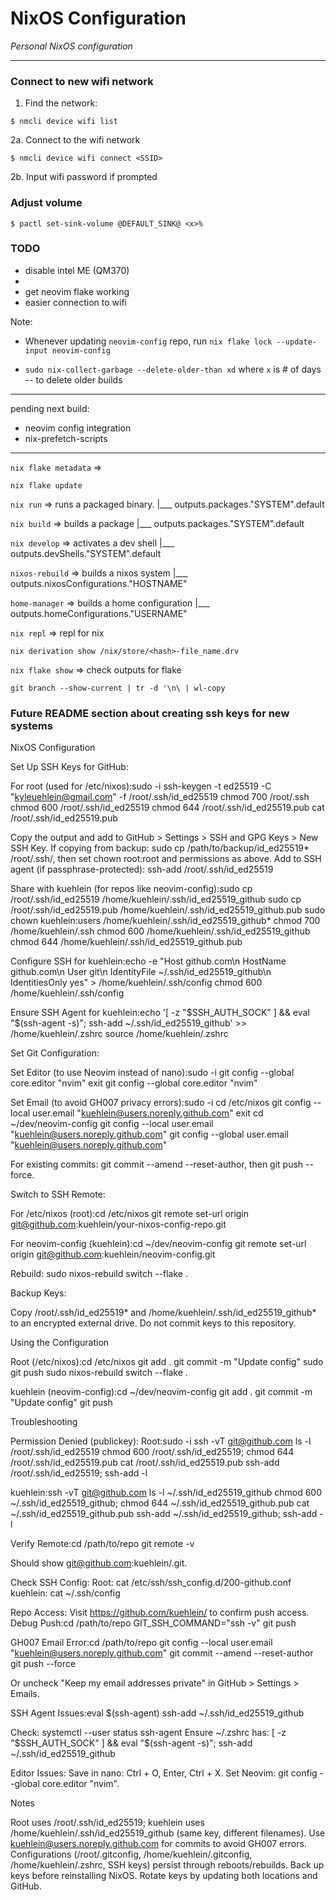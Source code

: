 # NixOS Configuration

*Personal NixOS configuration*

---

### Connect to new wifi network

1. Find the network:
```
$ nmcli device wifi list
```

2a. Connect to the wifi network
```
$ nmcli device wifi connect <SSID>
```

2b. Input wifi password if prompted

### Adjust volume

```
$ pactl set-sink-volume @DEFAULT_SINK@ <x>%
```


### TODO
 - disable intel ME (QM370)
 - 
 - get neovim flake working
 - easier connection to wifi

 Note:
 - Whenever updating `neovim-config` repo, run `nix flake lock --update-input neovim-config`

 - `sudo nix-collect-garbage --delete-older-than xd` where `x` is # of days -- to delete older builds




 ---

 pending next build:
  - neovim config integration
  - nix-prefetch-scripts


---

`nix flake metadata` =>

`nix flake update`

`nix run` => runs a packaged binary.
|___ outputs.packages."SYSTEM".default

`nix build` => builds a package
|___ outputs.packages."SYSTEM".default

`nix develop` => activates a dev shell
|___ outputs.devShells."SYSTEM".default

`nixos-rebuild` => builds a nixos system
|___ outputs.nixosConfigurations."HOSTNAME"

`home-manager` => builds a home configuration
|___ outputs.homeConfigurations."USERNAME"

`nix repl` => repl for nix

`nix derivation show /nix/store/<hash>-file_name.drv`

`nix flake show` => check outputs for flake




`git branch --show-current | tr -d '\n\ | wl-copy`


















### Future README section about creating ssh keys for new systems


NixOS Configuration

Set Up SSH Keys for GitHub:

For root (used for /etc/nixos):sudo -i
ssh-keygen -t ed25519 -C "kyleuehlein@gmail.com" -f /root/.ssh/id_ed25519
chmod 700 /root/.ssh
chmod 600 /root/.ssh/id_ed25519
chmod 644 /root/.ssh/id_ed25519.pub
cat /root/.ssh/id_ed25519.pub


Copy the output and add to GitHub > Settings > SSH and GPG Keys > New SSH Key.
If copying from backup: sudo cp /path/to/backup/id_ed25519* /root/.ssh/, then set chown root:root and permissions as above.
Add to SSH agent (if passphrase-protected): ssh-add /root/.ssh/id_ed25519


Share with kuehlein (for repos like neovim-config):sudo cp /root/.ssh/id_ed25519 /home/kuehlein/.ssh/id_ed25519_github
sudo cp /root/.ssh/id_ed25519.pub /home/kuehlein/.ssh/id_ed25519_github.pub
sudo chown kuehlein:users /home/kuehlein/.ssh/id_ed25519_github*
chmod 700 /home/kuehlein/.ssh
chmod 600 /home/kuehlein/.ssh/id_ed25519_github
chmod 644 /home/kuehlein/.ssh/id_ed25519_github.pub


Configure SSH for kuehlein:echo -e "Host github.com\n  HostName github.com\n  User git\n  IdentityFile ~/.ssh/id_ed25519_github\n  IdentitiesOnly yes" > /home/kuehlein/.ssh/config
chmod 600 /home/kuehlein/.ssh/config


Ensure SSH Agent for kuehlein:echo '[ -z "$SSH_AUTH_SOCK" ] && eval "$(ssh-agent -s)"; ssh-add ~/.ssh/id_ed25519_github' >> /home/kuehlein/.zshrc
source /home/kuehlein/.zshrc




Set Git Configuration:

Set Editor (to use Neovim instead of nano):sudo -i
git config --global core.editor "nvim"
exit
git config --global core.editor "nvim"


Set Email (to avoid GH007 privacy errors):sudo -i
cd /etc/nixos
git config --local user.email "kuehlein@users.noreply.github.com"
exit
cd ~/dev/neovim-config
git config --local user.email "kuehlein@users.noreply.github.com"
git config --global user.email "kuehlein@users.noreply.github.com"


For existing commits: git commit --amend --reset-author, then git push --force.




Switch to SSH Remote:

For /etc/nixos (root):cd /etc/nixos
git remote set-url origin git@github.com:kuehlein/your-nixos-config-repo.git


For neovim-config (kuehlein):cd ~/dev/neovim-config
git remote set-url origin git@github.com:kuehlein/neovim-config.git




Rebuild:
sudo nixos-rebuild switch --flake .


Backup Keys:

Copy /root/.ssh/id_ed25519* and /home/kuehlein/.ssh/id_ed25519_github* to an encrypted external drive.
Do not commit keys to this repository.



Using the Configuration

Root (/etc/nixos):cd /etc/nixos
git add .
git commit -m "Update config"
sudo git push
sudo nixos-rebuild switch --flake .


kuehlein (neovim-config):cd ~/dev/neovim-config
git add .
git commit -m "Update config"
git push



Troubleshooting

Permission Denied (publickey):
Root:sudo -i
ssh -vT git@github.com
ls -l /root/.ssh/id_ed25519
chmod 600 /root/.ssh/id_ed25519; chmod 644 /root/.ssh/id_ed25519.pub
cat /root/.ssh/id_ed25519.pub
ssh-add /root/.ssh/id_ed25519; ssh-add -l


kuehlein:ssh -vT git@github.com
ls -l ~/.ssh/id_ed25519_github
chmod 600 ~/.ssh/id_ed25519_github; chmod 644 ~/.ssh/id_ed25519_github.pub
cat ~/.ssh/id_ed25519_github.pub
ssh-add ~/.ssh/id_ed25519_github; ssh-add -l




Verify Remote:cd /path/to/repo
git remote -v


Should show git@github.com:kuehlein/<repo>.git.


Check SSH Config:
Root: cat /etc/ssh/ssh_config.d/200-github.conf
kuehlein: cat ~/.ssh/config


Repo Access: Visit https://github.com/kuehlein/<repo> to confirm push access.
Debug Push:cd /path/to/repo
GIT_SSH_COMMAND="ssh -v" git push


GH007 Email Error:cd /path/to/repo
git config --local user.email "kuehlein@users.noreply.github.com"
git commit --amend --reset-author
git push --force


Or uncheck "Keep my email addresses private" in GitHub > Settings > Emails.


SSH Agent Issues:eval $(ssh-agent)
ssh-add ~/.ssh/id_ed25519_github


Check: systemctl --user status ssh-agent
Ensure ~/.zshrc has: [ -z "$SSH_AUTH_SOCK" ] && eval "$(ssh-agent -s)"; ssh-add ~/.ssh/id_ed25519_github


Editor Issues:
Save in nano: Ctrl + O, Enter, Ctrl + X.
Set Neovim: git config --global core.editor "nvim".



Notes

Root uses /root/.ssh/id_ed25519; kuehlein uses /home/kuehlein/.ssh/id_ed25519_github (same key, different filenames).
Use kuehlein@users.noreply.github.com for commits to avoid GH007 errors.
Configurations (/root/.gitconfig, /home/kuehlein/.gitconfig, /home/kuehlein/.zshrc, SSH keys) persist through reboots/rebuilds.
Back up keys before reinstalling NixOS.
Rotate keys by updating both locations and GitHub.
